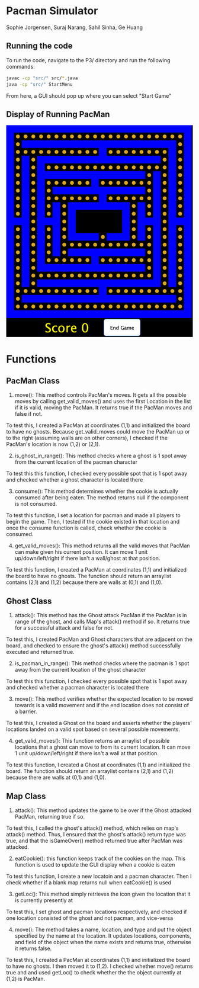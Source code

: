 # Pacman Simulator
Sophie Jorgensen, Suraj Narang, Sahil Sinha, Ge Huang

## Running the code
To run the code, navigate to the P3/ directory and run the following commands:

```bash
javac -cp "src/" src/*.java
java -cp "src/" StartMenu
```

From here, a GUI should pop up where you can select "Start Game"

## Display of Running PacMan
![PacMan View](PacMan.png)

# Functions

## PacMan Class
1. move(): This method controls PacMan's moves. It gets all the possible moves by calling get_valid_moves() and uses the first Location in the list if it is valid, moving the PacMan. It returns true if the PacMan moves and false if not.

To test this, I created a PacMan at coordinates (1,1) and initialized the board to have no ghosts. Because get_valid_moves could move the PacMan up or to the right (assuming walls are on other corners), I checked if the PacMan's location is now (1,2) or (2,1). 

2. is_ghost_in_range(): This method checks where a ghost is 1 spot away from the current location of the pacman character

To test this this function, I checked every possible spot that is 1 spot away and checked whether a ghost character is located there

3. consume(): This method determines whether the cookie is actually consumed after being eaten. The method returns null if the component is not consumed.

To test this function, I set a location for pacman and made all players to begin the game. Then, I tested if the cookie existed in that location and once the consume function is called, check whether the cookie is consumed.

4. get_valid_moves(): This method returns all the valid moves that PacMan can make given his current position. It can move 1 unit up/down/left/right if there isn't a wall/ghost at that position.

To test this function, I created a PacMan at coordinates (1,1) and initialized the board to have no ghosts. The function should return an arraylist contains (2,1) and (1,2) because there are walls at (0,1) and (1,0). 


## Ghost Class
1. attack(): This method has the Ghost attack PacMan if the PacMan is in range of the ghost, and calls Map's attack() method if so. It returns true for a successful attack and false for not.

To test this, I created PacMan and Ghost characters that are adjacent on the board, and checked to ensure the ghost's attack() method successfully executed and returned true.

2. is_pacman_in_range(): This method checks where the pacman is 1 spot away from the current location of the ghost character

To test this this function, I checked every possible spot that is 1 spot away and checked whether a pacman character is located there

3. move(): This method verifies whether the expected location to be moved towards is a valid movement and if the end location does not consist of a barrier. 

To test this, I created a Ghost on the board and asserts whether the players' locations landed on a valid spot based on several possible movements.

4. get_valid_moves(): This function returns an arraylist of possible locations that a ghost can move to from its current location. It can move 1 unit up/down/left/right if there isn't a wall at that position.

To test this function, I created a Ghost at coordinates (1,1) and initialized the board. The function should return an arraylist contains (2,1) and (1,2) because there are walls at (0,1) and (1,0). 

## Map Class
1. attack(): This method updates the game to be over if the Ghost attacked PacMan, returning true if so.

To test this, I called the ghost's attack() method, which relies on map's attack() method. Thus, I ensured that the ghost's attack() return type was true, and that the isGameOver() method returned true after PacMan was attacked.

2. eatCookie(): this function keeps track of the cookies on the map. This function is used to update the GUI display when a cookie is eaten

To test this function, I create a new locatoin and a pacman character. Then I check whether if a blank map returns null when eatCookie() is used

3. getLoc(): This method simply retrieves the icon given the location that it is currently presently at

To test this, I set ghost and pacman locations respectively, and checked if one location consisted of the ghost and not pacman, and vice-versa

4. move(): The method takes a name, location, and type and put the object specified by the name at the location. It updates locations, components, and field of the object when the name exists and returns true, otherwise it returns false.

To test this, I created a PacMan at coordinates (1,1) and initialized the board to have no ghosts. I then moved it to (1,2). I checked whether move() returns true and and used getLoc() to check whether the the object currently at (1,2) is PacMan.
